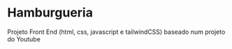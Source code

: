 # Hamburgueria
Projeto Front End (html, css, javascript e tailwindCSS) baseado num projeto do Youtube
